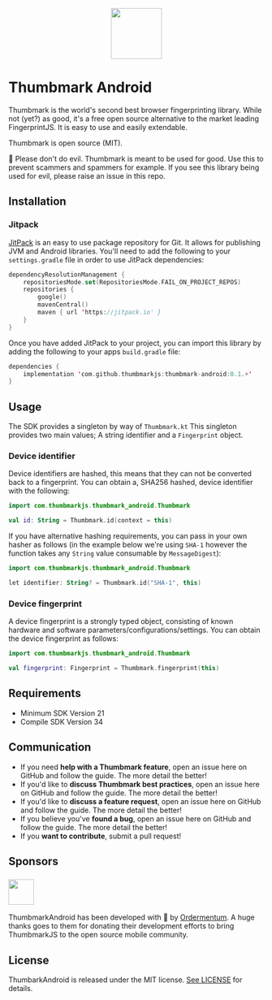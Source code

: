 <p align="center"><img width="100" src="https://avatars.githubusercontent.com/u/157797798"></p>

# Thumbmark Android 

Thumbmark is the world's second best browser fingerprinting library. While not (yet?) as good, it's a free open source alternative to the market leading FingerprintJS. It is easy to use and easily extendable.

Thumbmark is open source (MIT).

🙏 Please don't do evil. Thumbmark is meant to be used for good. Use this to prevent scammers and spammers for example. If you see this library being used for evil, please raise an issue in this repo.

## Installation

### Jitpack

[JitPack](https://jitpack.io/) is an easy to use package repository for Git. It allows for publishing JVM and Android libraries. You'll need to add the following to your `settings.gradle` file in order to use JitPack dependencies:

```kotlin
dependencyResolutionManagement {
    repositoriesMode.set(RepositoriesMode.FAIL_ON_PROJECT_REPOS)
    repositories {
        google()
        mavenCentral()
        maven { url 'https://jitpack.io' }
    }
}
```

Once you have added JitPack to your project, you can import this library by adding the following to your apps `build.gradle` file:

```kotlin
dependencies {
    implementation 'com.github.thumbmarkjs:thumbmark-android:0.1.+'
}
```
## Usage
The SDK provides a singleton by way of `Thumbmark.kt` This singleton provides two main values; A string identifier and a `Fingerprint` object. 

### Device identifier
Device identifiers are hashed, this means that they can not be converted back to a fingerprint. You can obtain a, SHA256 hashed, device identifier with the following:

```kotlin
import com.thumbmarkjs.thumbmark_android.Thumbmark

val id: String = Thumbmark.id(context = this)
```

If you have alternative hashing requirements, you can pass in your own hasher as follows (in the example below we're using `SHA-1` however the function takes any `String` value consumable by `MessageDigest`):

```kotlin
import com.thumbmarkjs.thumbmark_android.Thumbmark

let identifier: String? = Thumbmark.id("SHA-1", this)
```

### Device fingerprint
A device fingerprint is a strongly typed object, consisting of known hardware and software parameters/configurations/settings. You can obtain the device fingerprint as follows:

```kotlin
import com.thumbmarkjs.thumbmark_android.Thumbmark

val fingerprint: Fingerprint = Thumbmark.fingerprint(this)
```

## Requirements

- Minimum SDK Version 21
- Compile SDK Version 34

## Communication

- If you need **help with a Thumbmark feature**, open an issue here on GitHub and follow the guide. The more detail the better!
- If you'd like to **discuss Thumbmark best practices**, open an issue here on GitHub and follow the guide. The more detail the better!
- If you'd like to **discuss a feature request**, open an issue here on GitHub and follow the guide. The more detail the better!
- If you believe you've **found a bug**, open an issue here on GitHub and follow the guide. The more detail the better!
- If you **want to contribute**, submit a pull request!


## Sponsors

### <img height="50" src="https://3432867.fs1.hubspotusercontent-na1.net/hubfs/3432867/_01.Branding/Ordermentum_Logo_Legacy%20Orange-1.png">
ThumbmarkAndroid has been developed with 🧡 by [Ordermentum](https://ordermentum.com). A huge thanks goes to them for donating their development efforts to bring ThumbmarkJS to the open source mobile community. 



## License

ThumbarkAndroid is released under the MIT license. [See LICENSE](https://github.com/thumbmarkjs/thumbmark-android/blob/main/LICENSE) for details.
